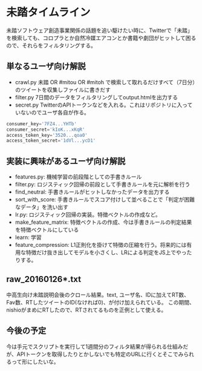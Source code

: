 # 未踏タイムライン

未踏ソフトウェア創造事業関係の話題を追い駆けたい時に、Twitterで「未踏」を検索しても、コロプラとか自然冷媒エアコンとか書籍や劇団がヒットして困るので、それらをフィルタリングする。

## 単なるユーザ向け解説
- crawl.py 未踏 OR #mitou OR #mitoh で検索して取れるだけすべて（7日分）のツイートを収集しファイルに書きだす
- filter.py 7日間のデータをフィルタリングしてoutput.htmlを出力する
- secret.py TwitterのAPIトークンなどを入れる。これはリポジトリに入っていないのでユーザ各自が作る。

```python
consumer_key='7FZ4...YHTb'
consumer_secret='kIoK...xKqR'
access_token_key='3520...qoa0'
access_token_secret='1dVl...ycD1'
```

## 実装に興味があるユーザ向け解説

- features.py: 機械学習の前段階としての手書きルール
- filter.py: ロジスティック回帰の前段として手書きルールを元に解析を行う
 - find_neutral: 手書きルールがヒットしなかったデータを出力する
 - sort_with_score: 手書きルールでスコア付けして並べることで「判定が困難なデータ」を洗い出す
- lr.py: ロジスティック回帰の実装。特徴ベクトルの作成など。 
 -  make_feature_matrix: 特徴ベクトルの作成、今は手書きルールの判定結果を特徴ベクトルにしている
 -  learn: 学習
 -  feature_compression: L1正則化を掛けて特徴の圧縮を行う。将来的には有用な特徴だけ抜き出してモデルを小さくし、LRによる判定をJS上でやったりする。

## raw_20160126*.txt

中高生向け未踏説明会後のクロール結果。text, ユーザ名、IDに加えてRT数、Fav数、RTしたツイートのID(なければ0)、が付け加えられている。
この期間、nishioがまめにRTしたので、RTされてるものを正例として使える。


## 今後の予定

今は手元でスクリプトを実行して1週間分のフィルタ結果が得られる仕組みだが、APIトークンを取得したりとかしないでも特定のURLに行くとそこでみられるって形にしたいな。
